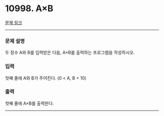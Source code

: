 # 10998. A×B 

[문제 링크](https://www.acmicpc.net/problem/10998) 

---
### 문제 설명

 두 정수 A와 B를 입력받은 다음, A×B를 출력하는 프로그램을 작성하시오.

### 입력 

 첫째 줄에 A와 B가 주어진다. (0 < A, B < 10)

### 출력 

 첫째 줄에 A×B를 출력한다.

---
